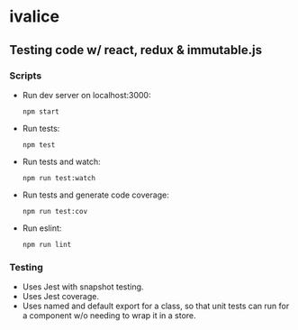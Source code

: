 # ivalice

## Testing code w/ react, redux & immutable.js

### Scripts

* Run dev server on localhost:3000:

    `npm start`


* Run tests:

    `npm test`


* Run tests and watch:

    `npm run test:watch`


* Run tests and generate code coverage:

    `npm run test:cov`


* Run eslint:

    `npm run lint`


### Testing

* Uses Jest with snapshot testing.
* Uses Jest coverage.
* Uses named and default export for a class, so that unit tests can run for a component w/o needing to wrap it in a store.